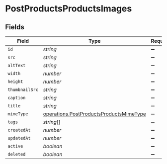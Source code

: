 # PostProductsProductsImages


## Fields

| Field                                                                                              | Type                                                                                               | Required                                                                                           | Description                                                                                        |
| -------------------------------------------------------------------------------------------------- | -------------------------------------------------------------------------------------------------- | -------------------------------------------------------------------------------------------------- | -------------------------------------------------------------------------------------------------- |
| `id`                                                                                               | *string*                                                                                           | :heavy_minus_sign:                                                                                 | N/A                                                                                                |
| `src`                                                                                              | *string*                                                                                           | :heavy_minus_sign:                                                                                 | N/A                                                                                                |
| `altText`                                                                                          | *string*                                                                                           | :heavy_minus_sign:                                                                                 | N/A                                                                                                |
| `width`                                                                                            | *number*                                                                                           | :heavy_minus_sign:                                                                                 | N/A                                                                                                |
| `height`                                                                                           | *number*                                                                                           | :heavy_minus_sign:                                                                                 | N/A                                                                                                |
| `thumbnailSrc`                                                                                     | *string*                                                                                           | :heavy_minus_sign:                                                                                 | N/A                                                                                                |
| `caption`                                                                                          | *string*                                                                                           | :heavy_minus_sign:                                                                                 | N/A                                                                                                |
| `title`                                                                                            | *string*                                                                                           | :heavy_minus_sign:                                                                                 | N/A                                                                                                |
| `mimeType`                                                                                         | [operations.PostProductsProductsMimeType](../../models/operations/postproductsproductsmimetype.md) | :heavy_minus_sign:                                                                                 | N/A                                                                                                |
| `tags`                                                                                             | *string*[]                                                                                         | :heavy_minus_sign:                                                                                 | N/A                                                                                                |
| `createdAt`                                                                                        | *number*                                                                                           | :heavy_minus_sign:                                                                                 | N/A                                                                                                |
| `updatedAt`                                                                                        | *number*                                                                                           | :heavy_minus_sign:                                                                                 | N/A                                                                                                |
| `active`                                                                                           | *boolean*                                                                                          | :heavy_minus_sign:                                                                                 | N/A                                                                                                |
| `deleted`                                                                                          | *boolean*                                                                                          | :heavy_minus_sign:                                                                                 | N/A                                                                                                |